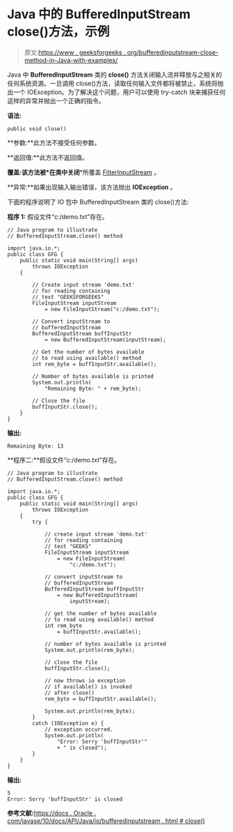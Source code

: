 # Java 中的 BufferedInputStream close()方法，示例

> 原文:[https://www . geeksforgeeks . org/bufferedinputstream-close-method-in-Java-with-examples/](https://www.geeksforgeeks.org/bufferedinputstream-close-method-in-java-with-examples/)

Java 中 **BufferedInputStream** 类的 **close()** 方法关闭输入流并释放与之相关的任何系统资源。一旦调用 close()方法，读取任何输入文件都将被禁止，系统将抛出一个 IOException。为了解决这个问题，用户可以使用 try-catch 块来捕获任何这样的异常并抛出一个正确的指令。

**语法:**

```
public void close()

```

**参数:**此方法不接受任何参数。

**返回值:**此方法不返回值。

**覆盖:**该方法被*在类**中关闭***所覆盖 [FilterInputStream](https://www.geeksforgeeks.org/java-io-filterinputstream-class-in-java/) 。

**异常:**如果出现输入输出错误，该方法抛出 **IOException** 。

下面的程序说明了 IO 包中 BufferedInputStream 类的 close()方法:

**程序 1:** 假设文件“c:/demo.txt”存在。

```
// Java program to illustrate
// BufferedInputStream.close() method

import java.io.*;
public class GFG {
    public static void main(String[] args)
        throws IOException
    {

        // Create input stream 'demo.txt'
        // for reading containing
        // text "GEEKSFORGEEKS"
        FileInputStream inputStream
            = new FileInputStream("c:/demo.txt");

        // Convert inputStream to
        // bufferedInputStream
        BufferedInputStream buffInputStr
            = new BufferedInputStream(inputStream);

        // Get the number of bytes available
        // to read using available() method
        int rem_byte = buffInputStr.available();

        // Number of bytes available is printed
        System.out.println(
            "Remaining Byte: " + rem_byte);

        // Close the file
        buffInputStr.close();
    }
}
```

**输出:**

```
Remaining Byte: 13

```

**程序二:**假设文件“c:/demo.txt”存在。

```
// Java program to illustrate
// BufferedInputStream.close() method

import java.io.*;
public class GFG {
    public static void main(String[] args)
        throws IOException
    {
        try {

            // create input stream 'demo.txt'
            // for reading containing
            // text "GEEKS"
            FileInputStream inputStream
                = new FileInputStream(
                    "c:/demo.txt");

            // convert inputStream to
            // bufferedInputStream
            BufferedInputStream buffInputStr
                = new BufferedInputStream(
                    inputStream);

            // get the number of bytes available
            // to read using available() method
            int rem_byte
                = buffInputStr.available();

            // number of bytes available is printed
            System.out.println(rem_byte);

            // close the file
            buffInputStr.close();

            // now throws io exception
            // if available() is invoked
            // after close()
            rem_byte = buffInputStr.available();

            System.out.println(rem_byte);
        }
        catch (IOException e) {
            // exception occurred.
            System.out.println(
                "Error: Sorry 'buffInputStr'"
                + " is closed");
        }
    }
}
```

**输出:**

```
5
Error: Sorry 'buffInputStr' is closed

```

**参考文献:**[https://docs . Oracle . com/javase/10/docs/API/Java/io/bufferedinputstream . html # close()](https://docs.oracle.com/javase/10/docs/api/java/io/BufferedInputStream.html#close())
